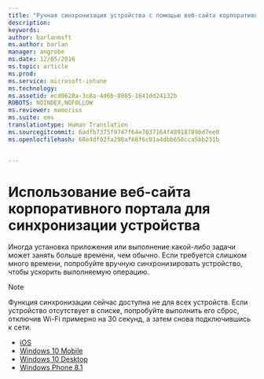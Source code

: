 ```yaml
---
title: "Ручная синхронизация устройства с помощью веб-сайта корпоративного портала | Microsoft Intune"
description: 
keywords: 
author: barlanmsft
ms.author: barlan
manager: angrobe
ms.date: 12/05/2016
ms.topic: article
ms.prod: 
ms.service: microsoft-intune
ms.technology: 
ms.assetid: ecd0628a-3c8a-4d6b-8985-1641dd24132b
ROBOTS: NOINDEX,NOFOLLOW
ms.reviewer: mamoriss
ms.suite: ems
translationtype: Human Translation
ms.sourcegitcommit: 6adfb7375f9747f64e7037164f48918789bd7ee0
ms.openlocfilehash: 68e4df02fa298af68f6c01a4dbb658cca5bb231b


---
```



# <a name="use-the-company-portal-website-to-sync-your-device"></a>Использование веб-сайта корпоративного портала для синхронизации устройства

Иногда установка приложения или выполнение какой-либо задачи может занять больше времени, чем обычно. Если требуется слишком много времени, попробуйте вручную синхронизировать устройство, чтобы ускорить выполняемую операцию.

> [!Note]
> Функция синхронизации сейчас доступна не для всех устройств. Если устройство отсутствует в списке, попробуйте выполнить его сброс, отключив Wi-Fi примерно на 30 секунд, а затем снова подключившись к сети.

* [iOS](sync-your-device-manually-ios.md)
* [Windows 10 Mobile](sync-your-device-manually-windows.md#windows-10-mobile)
* [Windows 10 Desktop](sync-your-device-manually-windows.md#windows-10-desktop)
* [Windows Phone 8.1](sync-your-device-manually-windows.md#windows-phone-81)



<!--HONumber=Dec16_HO2-->


